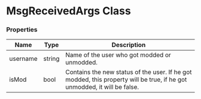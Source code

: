 # MsgReceivedArgs Class

### Properties
Name|Type|Description
----|----|-----------
username|string|Name of the user who got modded or unmodded.
isMod|bool|Contains the new status of the user. If he got modded, this property will be true, if he got unmodded, it will be false.
